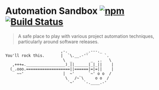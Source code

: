 # Automation Sandbox [![npm](https://img.shields.io/npm/v/@thibaudcolas/automation-sandbox.svg)](https://www.npmjs.com/package/@thibaudcolas/automation-sandbox) [![Build Status](https://travis-ci.com/thibaudcolas/automation-sandbox.svg?branch=master)](https://travis-ci.com/thibaudcolas/automation-sandbox)

> A safe place to play with various project automation techniques, particularly around software releases.

```
                        ,-.        _.---._
You'll rock this.       |  `\.__.-''       `.
                         \  _        _  ,.   \
   ,+++=._________________)_||______|_|_||    |
  (_.ooo.===================||======|=|=||    |
     ~~'                 |  ~'      `~' o o  /
                          \   /~`\     o o  /
                           `~'    `-.____.-'
```
